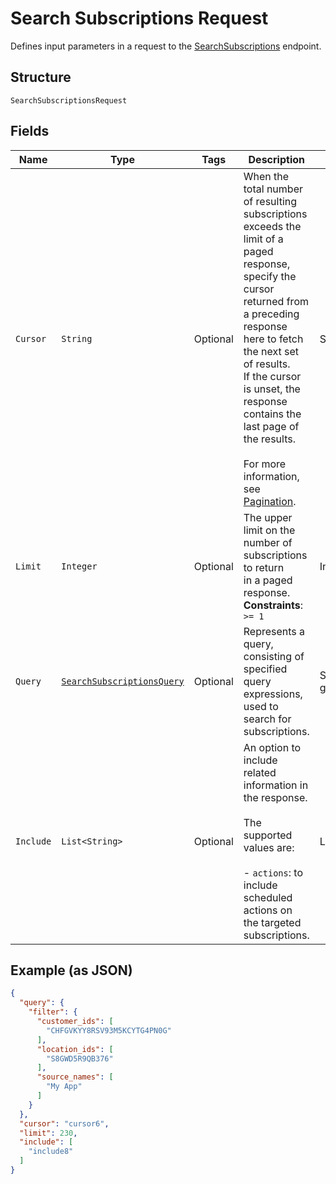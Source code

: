 
# Search Subscriptions Request

Defines input parameters in a request to the
[SearchSubscriptions](../../doc/api/subscriptions.md#search-subscriptions) endpoint.

## Structure

`SearchSubscriptionsRequest`

## Fields

| Name | Type | Tags | Description | Getter |
|  --- | --- | --- | --- | --- |
| `Cursor` | `String` | Optional | When the total number of resulting subscriptions exceeds the limit of a paged response,<br>specify the cursor returned from a preceding response here to fetch the next set of results.<br>If the cursor is unset, the response contains the last page of the results.<br><br>For more information, see [Pagination](https://developer.squareup.com/docs/build-basics/common-api-patterns/pagination). | String getCursor() |
| `Limit` | `Integer` | Optional | The upper limit on the number of subscriptions to return<br>in a paged response.<br>**Constraints**: `>= 1` | Integer getLimit() |
| `Query` | [`SearchSubscriptionsQuery`](../../doc/models/search-subscriptions-query.md) | Optional | Represents a query, consisting of specified query expressions, used to search for subscriptions. | SearchSubscriptionsQuery getQuery() |
| `Include` | `List<String>` | Optional | An option to include related information in the response.<br><br>The supported values are:<br><br>- `actions`: to include scheduled actions on the targeted subscriptions. | List<String> getInclude() |

## Example (as JSON)

```json
{
  "query": {
    "filter": {
      "customer_ids": [
        "CHFGVKYY8RSV93M5KCYTG4PN0G"
      ],
      "location_ids": [
        "S8GWD5R9QB376"
      ],
      "source_names": [
        "My App"
      ]
    }
  },
  "cursor": "cursor6",
  "limit": 230,
  "include": [
    "include8"
  ]
}
```

